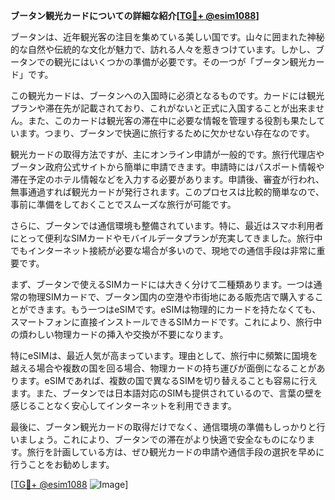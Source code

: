 **ブータン観光カードについての詳細な紹介[[TG💪+ @esim1088](https://t.me/s/esim1088)]**

ブータンは、近年観光客の注目を集めている美しい国です。山々に囲まれた神秘的な自然や伝統的な文化が魅力で、訪れる人々を惹きつけています。しかし、ブータンでの観光にはいくつかの準備が必要です。その一つが「ブータン観光カード」です。

この観光カードは、ブータンへの入国時に必須となるものです。カードには観光プランや滞在先が記載されており、これがないと正式に入国することが出来ません。また、このカードは観光客の滞在中に必要な情報を管理する役割も果たしています。つまり、ブータンで快適に旅行するために欠かせない存在なのです。

観光カードの取得方法ですが、主にオンライン申請が一般的です。旅行代理店やブータン政府公式サイトから簡単に申請できます。申請時にはパスポート情報や滞在予定のホテル情報などを入力する必要があります。申請後、審査が行われ、無事通過すれば観光カードが発行されます。このプロセスは比較的簡単なので、事前に準備をしておくことでスムーズな旅行が可能です。

さらに、ブータンでは通信環境も整備されています。特に、最近はスマホ利用者にとって便利なSIMカードやモバイルデータプランが充実してきました。旅行中でもインターネット接続が必要な場合が多いので、現地での通信手段は非常に重要です。

まず、ブータンで使えるSIMカードには大きく分けて二種類あります。一つは通常の物理SIMカードで、ブータン国内の空港や市街地にある販売店で購入することができます。もう一つはeSIMです。eSIMは物理的にカードを持たなくても、スマートフォンに直接インストールできるSIMカードです。これにより、旅行中の煩わしい物理カードの挿入や交換が不要になります。

特にeSIMは、最近人気が高まっています。理由として、旅行中に頻繁に国境を越える場合や複数の国を回る場合、物理カードの持ち運びが面倒になることがあります。eSIMであれば、複数の国で異なるSIMを切り替えることも容易に行えます。また、ブータンでは日本語対応のSIMも提供されているので、言葉の壁を感じることなく安心してインターネットを利用できます。

最後に、ブータン観光カードの取得だけでなく、通信環境の準備もしっかりと行いましょう。これにより、ブータンでの滞在がより快適で安全なものになります。旅行を計画している方は、ぜひ観光カードの申請や通信手段の選択を早めに行うことをお勧めします。

[[TG💪+ @esim1088](https://t.me/s/esim1088) ![Image](https://i.postimg.cc/Y0z9fWf4/image.png)]